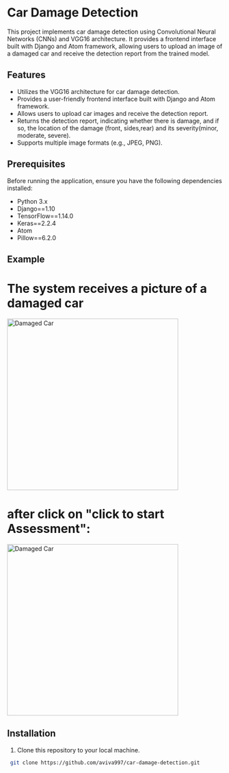 
# Car Damage Detection

This project implements car damage detection using Convolutional Neural Networks (CNNs) and  VGG16 architecture. It provides a frontend interface built with Django and Atom framework, allowing users to upload an image of a damaged car and receive the detection report from the trained model.



## Features

- Utilizes the VGG16 architecture for car damage detection.
- Provides a user-friendly frontend interface built with Django and Atom framework.
- Allows users to upload car images and receive the detection report.
- Returns the detection report, indicating whether there is damage, and if so, the location of the damage (front, sides,rear) and its severity(minor, moderate, severe).
- Supports multiple image formats (e.g., JPEG, PNG).


## Prerequisites
Before running the application, ensure you have the following dependencies installed:

- Python 3.x
- Django==1.10
- TensorFlow==1.14.0
- Keras==2.2.4
- Atom
- Pillow==6.2.0


## Example 
<h1>The system receives a picture of a damaged car</h1>
<img src="https://github.com/aviva997/Car-Damage-Detection/assets/73630522/5df183bf-ef19-4671-a93a-008eb0c84318" width="400" alt="Damaged Car">

<h1>after click on "click to start Assessment":</h1>
<img src="https://github.com/aviva997/Car-Damage-Detection/assets/73630522/18eb880f-51a8-4360-ac5e-dda0db8ce2e5" width="400" alt="Damaged Car">














## Installation

1. Clone this repository to your local machine.
```bash
 git clone https://github.com/aviva997/car-damage-detection.git

```

    
